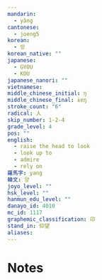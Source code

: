 ```yaml
---
mandarin:
  - yǎng
cantonese:
  - joeng5
korean:
  - 앙
korean_native: ""
japanese:
  - GYOU
  - KOU
japanese_nanori: ""
vietnamese:
middle_chinese_initial: ŋ
middle_chinese_final: ɨɐŋ
stroke_count: "6"
radical: 人
skip_number: 1-2-4
grade_level: 4
pos: ""
english:
  - raise the head to look
  - look up to
  - admire
  - rely on
羅馬字: yang
韓文: 양
joyo_level: ""
hsk_level: ""
hanmun_edu_level: ""
danayo_id: 4010
mc_id: 1117
graphemic_classification: 卬
stand_in: 仰望
aliases:
---
```


# Notes
